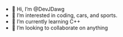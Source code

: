 - 👋 Hi, I’m @DevJDawg
- 👀 I’m interested in coding, cars, and sports.
- 🌱 I’m currently learning C++
- 💞️ I’m looking to collaborate on anything
